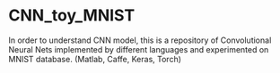 # CNN_toy_MNIST
In order to understand CNN model, this is a repository of Convolutional Neural Nets implemented by different languages and experimented on MNIST database. (Matlab, Caffe, Keras, Torch) 
